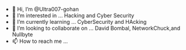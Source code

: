 - 👋 Hi, I’m @Ultra007-gohan
- 👀 I’m interested in ... Hacking and Cyber Security
- 🌱 I’m currently learning ... CyberSecurity and HAcking
- 💞️ I’m looking to collaborate on ... David Bombal, NetworkChuck,and Nullbyte
- 📫 How to reach me ...

<!---
Ultra007-gohan/Ultra007-gohan is a ✨ special ✨ repository because its `README.md` (this file) appears on your GitHub profile.
You can click the Preview link to take a look at your changes.
--->
